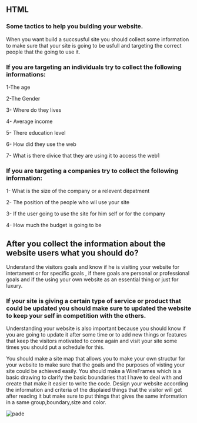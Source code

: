 ## HTML
### Some tactics to help you bulding your website.

When you want build a succsusful site you should collect some information to make sure that your site is going to be usfull and targeting the correct people that the going to use it.

### If you are targeting an individuals try to collect the following informations:
1-The age

2-The Gender

3- Where do they lives

4- Average income

5- There education level

6- How did they use the web

7- What is there divice that they are using it to access the web1
### If you are targeting a companies try to collect the following information:

1- What is the size of the company or a relevent depatment

2- The position of the people who wil use your site

3- If the user going to use the site for him self or for the company

4- How much the budget is going to be

## After you collect the information about the website users what you should do?
Understand the visitors goals and know if he is visiting your website for intertament or for specific goals , if there goals are personal or professional goals and if the using your own website as an essential thing or just for luxury.

### If your site is giving a certain type of service or product that could be updated you should make sure to updated the website to keep your self in competition with the others.

Understanding your website is also important because you should know if you are going to update it after some time or to add new things or features that keep the visitors motivated to come again and visit your site some times you should put a schedule for this.

You should make a site map that allows you to make your own structur for your website to make sure that the goals and the purposes of visting your site could be achieved easily.
You should make a WireFrames which is a basic drawing to clarify the basic boundaries that I have to deal with and create that make it easier to write the code.
Design your website according the information and criteria of the displaied things that the visitor will get after reading it but make sure to put things that gives the same information in a same group,boundary,size and color.

![pade](https://cdn.lynda.com/course/170427/170427-637251494437967118-16x9.jpg)

